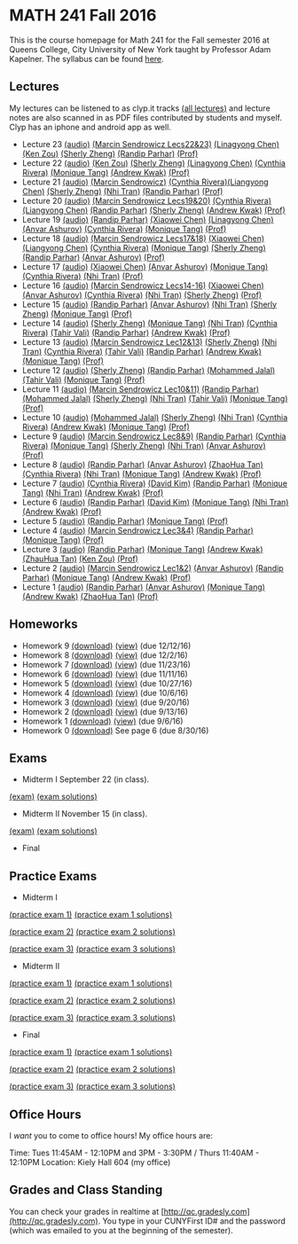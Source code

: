 # MATH 241 Fall 2016

This is the course homepage for Math 241 for the Fall semester 2016 at Queens College, City University of New York taught by Professor Adam Kapelner. The syllabus can be found [here](https://raw.githubusercontent.com/kapelner/QC_Math_241_Fall_2016/master/syllabus/syllabus.pdf).

## Lectures

My lectures can be listened to as clyp.it tracks [(all lectures)](https://clyp.it/search?type=hashtag&query=kapelner) and lecture notes are also scanned in as PDF files contributed by students and myself. Clyp has an iphone and android app as well.


* Lecture 23 [(audio)](https://clyp.it/3ootpia0) [(Marcin Sendrowicz Lecs22&23)](https://github.com/kapelner/QC_Math_241_Fall_2016/blob/master/lectures/lec23marcin.pdf) [(Linagyong Chen)](https://github.com/kapelner/QC_Math_241_Fall_2016/blob/master/lectures/lec23chenl.pdf) [(Ken Zou)](https://github.com/kapelner/QC_Math_241_Fall_2016/blob/master/lectures/lec23zou.pdf) [(Sherly Zheng)](https://github.com/kapelner/QC_Math_241_Fall_2016/blob/master/lectures/lec23zheng.pdf) [(Randip Parhar)](https://github.com/kapelner/QC_Math_241_Fall_2016/blob/master/lectures/lec23parhar.pdf) [(Prof)](https://github.com/kapelner/QC_Math_241_Fall_2016/blob/master/lectures/lec23kap.pdf)
* Lecture 22 [(audio)](https://clyp.it/h3jmpbvf) [(Ken Zou)](https://github.com/kapelner/QC_Math_241_Fall_2016/blob/master/lectures/lec22zou.pdf) [(Sherly Zheng)](https://github.com/kapelner/QC_Math_241_Fall_2016/blob/master/lectures/lec22zheng.pdf) [(Linagyong Chen)](https://github.com/kapelner/QC_Math_241_Fall_2016/blob/master/lectures/lec22chenl.pdf) [(Cynthia Rivera)](https://github.com/kapelner/QC_Math_241_Fall_2016/blob/master/lectures/lec22rivera.pdf) [(Monique Tang)](https://github.com/kapelner/QC_Math_241_Fall_2016/blob/master/lectures/lec22tang.pdf) [(Andrew Kwak)](https://github.com/kapelner/QC_Math_241_Fall_2016/blob/master/lectures/lec22kwak.pdf) [(Prof)](https://github.com/kapelner/QC_Math_241_Fall_2016/blob/master/lectures/lec22kap.pdf)
* Lecture 21 [(audio)](https://clyp.it/pmilrdvr) [(Marcin Sendrowicz)](https://github.com/kapelner/QC_Math_241_Fall_2016/blob/master/lectures/lec21marcin.pdf)  [(Cynthia Rivera)](https://github.com/kapelner/QC_Math_241_Fall_2016/blob/master/lectures/lec21rivera.pdf)[(Liangyong Chen)](https://github.com/kapelner/QC_Math_241_Fall_2016/blob/master/lectures/lec21chenl.pdf) [(Sherly Zheng)](https://github.com/kapelner/QC_Math_241_Fall_2016/blob/master/lectures/lec21zheng.pdf) [(Nhi Tran)](https://github.com/kapelner/QC_Math_241_Fall_2016/blob/master/lectures/lec21tran.pdf) [(Randip Parhar)](https://github.com/kapelner/QC_Math_241_Fall_2016/blob/master/lectures/lec21parhar.pdf) [(Prof)](https://github.com/kapelner/QC_Math_241_Fall_2016/blob/master/lectures/lec21kap.pdf)
* Lecture 20 [(audio)](https://clyp.it/hlw3yd1n) [(Marcin Sendrowicz Lecs19&20)](https://github.com/kapelner/QC_Math_241_Fall_2016/blob/master/lectures/lec20marcin.pdf) [(Cynthia Rivera)](https://github.com/kapelner/QC_Math_241_Fall_2016/blob/master/lectures/lec20rivera.pdf) [(Liangyong Chen)](https://github.com/kapelner/QC_Math_241_Fall_2016/blob/master/lectures/lec20chenl.pdf) [(Randip Parhar)](https://github.com/kapelner/QC_Math_241_Fall_2016/blob/master/lectures/lec20parhar.pdf) [(Sherly Zheng)](https://github.com/kapelner/QC_Math_241_Fall_2016/blob/master/lectures/lec20zheng.pdf) [(Andrew Kwak)](https://github.com/kapelner/QC_Math_241_Fall_2016/blob/master/lectures/lec20kwak.pdf) [(Prof)](https://github.com/kapelner/QC_Math_241_Fall_2016/blob/master/lectures/lec20kap.pdf)
* Lecture 19 [(audio)](https://clyp.it/2z2ankqe) [(Randip Parhar)](https://github.com/kapelner/QC_Math_241_Fall_2016/blob/master/lectures/lec19parhar.pdf) [(Xiaowei Chen)](https://github.com/kapelner/QC_Math_241_Fall_2016/blob/master/lectures/lec19xchen.pdf) [(Linagyong Chen)](https://github.com/kapelner/QC_Math_241_Fall_2016/blob/master/lectures/lec19chen.pdf) [(Anvar Ashurov)](https://github.com/kapelner/QC_Math_241_Fall_2016/blob/master/lectures/lec19ash.pdf) [(Cynthia Rivera)](https://github.com/kapelner/QC_Math_241_Fall_2016/blob/master/lectures/lec19riv.pdf) [(Monique Tang)](https://github.com/kapelner/QC_Math_241_Fall_2016/blob/master/lectures/lec19tang.pdf) [(Prof)](https://github.com/kapelner/QC_Math_241_Fall_2016/blob/master/lectures/lec19kap.pdf)
* Lecture 18 [(audio)](https://clyp.it/p4ka2adx) [(Marcin Sendrowicz Lecs17&18)](https://github.com/kapelner/QC_Math_241_Fall_2016/blob/master/lectures/lec18marcin.pdf) [(Xiaowei Chen)](https://github.com/kapelner/QC_Math_241_Fall_2016/blob/master/lectures/lec18chenx.pdf) [(Liangyong Chen)](https://github.com/kapelner/QC_Math_241_Fall_2016/blob/master/lectures/lec18chen.pdf) [(Cynthia Rivera)](https://github.com/kapelner/QC_Math_241_Fall_2016/blob/master/lectures/lec18riv.pdf) [(Monique Tang)](https://github.com/kapelner/QC_Math_241_Fall_2016/blob/master/lectures/lec18tang.pdf) [(Sherly Zheng)](https://github.com/kapelner/QC_Math_241_Fall_2016/blob/master/lectures/lec18zheng.pdf) [(Randip Parhar)](https://github.com/kapelner/QC_Math_241_Fall_2016/blob/master/lectures/lec18parhar.pdf) [(Anvar Ashurov)](https://github.com/kapelner/QC_Math_241_Fall_2016/blob/master/lectures/lec18ash.pdf) [(Prof)](https://github.com/kapelner/QC_Math_241_Fall_2016/blob/master/lectures/lec18kap.pdf)
* Lecture 17 [(audio)](https://clyp.it/cpfktqg0) [(Xiaowei Chen)](https://github.com/kapelner/QC_Math_241_Fall_2016/blob/master/lectures/lec17chenx.pdf) [(Anvar Ashurov)](https://github.com/kapelner/QC_Math_241_Fall_2016/blob/master/lectures/lec17ash.pdf) [(Monique Tang)](https://github.com/kapelner/QC_Math_241_Fall_2016/blob/master/lectures/lec17tang.pdf) [(Cynthia Rivera)](https://github.com/kapelner/QC_Math_241_Fall_2016/blob/master/lectures/lec17rivera.pdf) [(Nhi Tran)](https://github.com/kapelner/QC_Math_241_Fall_2016/blob/master/lectures/lec17tran.pdf) [(Prof)](https://github.com/kapelner/QC_Math_241_Fall_2016/blob/master/lectures/lec17kap.pdf) 
* Lecture 16 [(audio)](https://clyp.it/dtq1weqe) [(Marcin Sendrowicz Lecs14-16)](https://github.com/kapelner/QC_Math_241_Fall_2016/blob/master/lectures/lec16marcin.pdf) [(Xiaowei Chen)](https://github.com/kapelner/QC_Math_241_Fall_2016/blob/master/lectures/lec16chenx.pdf) [(Anvar Ashurov)](https://github.com/kapelner/QC_Math_241_Fall_2016/blob/master/lectures/lec16ash.pdf) [(Cynthia Rivera)](https://github.com/kapelner/QC_Math_241_Fall_2016/blob/master/lectures/lec16rivera.pdf) [(Nhi Tran)](https://github.com/kapelner/QC_Math_241_Fall_2016/blob/master/lectures/lec16tran.pdf)  [(Sherly Zheng)](https://github.com/kapelner/QC_Math_241_Fall_2016/blob/master/lectures/lec16zheng.pdf) [(Prof)](https://github.com/kapelner/QC_Math_241_Fall_2016/blob/master/lectures/lec16kap.pdf)
* Lecture 15 [(audio)](https://clyp.it/lropjc22) [(Randip Parhar)](https://github.com/kapelner/QC_Math_241_Fall_2016/blob/master/lectures/lec15parhar.pdf) [(Anvar Ashurov)](https://github.com/kapelner/QC_Math_241_Fall_2016/blob/master/lectures/lec15ash.pdf) [(Nhi Tran)](https://github.com/kapelner/QC_Math_241_Fall_2016/blob/master/lectures/lec15tran.pdf) [(Sherly Zheng)](https://github.com/kapelner/QC_Math_241_Fall_2016/blob/master/lectures/lec15zheng.pdf) [(Monique Tang)](https://github.com/kapelner/QC_Math_241_Fall_2016/blob/master/lectures/lec15tang.pdf) [(Prof)](https://github.com/kapelner/QC_Math_241_Fall_2016/blob/master/lectures/lec15kap.pdf)
* Lecture 14 [(audio)](https://clyp.it/1hhre5sf) [(Sherly Zheng)](https://github.com/kapelner/QC_Math_241_Fall_2016/blob/master/lectures/lec14zheng.pdf) [(Monique Tang)](https://github.com/kapelner/QC_Math_241_Fall_2016/blob/master/lectures/lec14tang.pdf) [(Nhi Tran)](https://github.com/kapelner/QC_Math_241_Fall_2016/blob/master/lectures/lec14tran.pdf) [(Cynthia Rivera)](https://github.com/kapelner/QC_Math_241_Fall_2016/blob/master/lectures/lec14rivera.pdf) [(Tahir Vali)](https://github.com/kapelner/QC_Math_241_Fall_2016/blob/master/lectures/lec14tahir.pdf) [(Randip Parhar)](https://github.com/kapelner/QC_Math_241_Fall_2016/blob/master/lectures/lec14parhar.pdf) [(Andrew Kwak)](https://github.com/kapelner/QC_Math_241_Fall_2016/blob/master/lectures/lec14kwak.pdf) [(Prof)](https://github.com/kapelner/QC_Math_241_Fall_2016/blob/master/lectures/lec14kap.pdf)
* Lecture 13 [(audio)](https://clyp.it/sry3aigr) [(Marcin Sendrowicz Lec12&13)](https://github.com/kapelner/QC_Math_241_Fall_2016/blob/master/lectures/lec13marcin.pdf)  [(Sherly Zheng)](https://github.com/kapelner/QC_Math_241_Fall_2016/blob/master/lectures/lec13zheng.pdf) [(Nhi Tran)](https://github.com/kapelner/QC_Math_241_Fall_2016/blob/master/lectures/lec13tran.pdf) [(Cynthia Rivera)](https://github.com/kapelner/QC_Math_241_Fall_2016/blob/master/lectures/lec13rivera.pdf) [(Tahir Vali)](https://github.com/kapelner/QC_Math_241_Fall_2016/blob/master/lectures/lec13tahir.pdf) [(Randip Parhar)](https://github.com/kapelner/QC_Math_241_Fall_2016/blob/master/lectures/lec13parhar.pdf) [(Andrew Kwak)](https://github.com/kapelner/QC_Math_241_Fall_2016/blob/master/lectures/lec13kwak.pdf) [(Monique Tang)](https://github.com/kapelner/QC_Math_241_Fall_2016/blob/master/lectures/lec13tang.pdf) [(Prof)](https://github.com/kapelner/QC_Math_241_Fall_2016/blob/master/lectures/lec13kap.pdf)
* Lecture 12 [(audio)](https://clyp.it/jsdqidv5)  [(Sherly Zheng)](https://github.com/kapelner/QC_Math_241_Fall_2016/blob/master/lectures/lec12zheng.pdf) [(Randip Parhar)](https://github.com/kapelner/QC_Math_241_Fall_2016/blob/master/lectures/lec12parhar.pdf) [(Mohammed Jalal)](https://github.com/kapelner/QC_Math_241_Fall_2016/blob/master/lectures/lec12jalal.pdf) [(Tahir Vali)](https://github.com/kapelner/QC_Math_241_Fall_2016/blob/master/lectures/lec12vali.pdf) [(Monique Tang)](https://github.com/kapelner/QC_Math_241_Fall_2016/blob/master/lectures/lec12tang.pdf) [(Prof)](https://github.com/kapelner/QC_Math_241_Fall_2016/blob/master/lectures/lec12kap.pdf)
* Lecture 11 [(audio)](https://clyp.it/55tyrkpw) [(Marcin Sendrowicz Lec10&11)](https://github.com/kapelner/QC_Math_241_Fall_2016/blob/master/lectures/lec11marcin.pdf) [(Randip Parhar)](https://github.com/kapelner/QC_Math_241_Fall_2016/blob/master/lectures/lec11parhar.pdf) [(Mohammed Jalal)](https://github.com/kapelner/QC_Math_241_Fall_2016/blob/master/lectures/lec11jalal.pdf) [(Sherly Zheng)](https://github.com/kapelner/QC_Math_241_Fall_2016/blob/master/lectures/lec11zheng.pdf) [(Nhi Tran)](https://github.com/kapelner/QC_Math_241_Fall_2016/blob/master/lectures/lec11tran.pdf) [(Tahir Vali)](https://github.com/kapelner/QC_Math_241_Fall_2016/blob/master/lectures/lec11vali.pdf) [(Monique Tang)](https://github.com/kapelner/QC_Math_241_Fall_2016/blob/master/lectures/lec11tang.pdf) [(Prof)](https://github.com/kapelner/QC_Math_241_Fall_2016/blob/master/lectures/lec11kap.pdf) 
* Lecture 10 [(audio)](https://clyp.it/im3u2zln) [(Mohammed Jalal)](https://github.com/kapelner/QC_Math_241_Fall_2016/blob/master/lectures/lec10jalal.pdf) [(Sherly Zheng)](https://github.com/kapelner/QC_Math_241_Fall_2016/blob/master/lectures/lec10zheng.pdf) [(Nhi Tran)](https://github.com/kapelner/QC_Math_241_Fall_2016/blob/master/lectures/lec10tran.pdf) [(Cynthia Rivera)](https://github.com/kapelner/QC_Math_241_Fall_2016/blob/master/lectures/lec10riv.pdf) [(Andrew Kwak)](https://github.com/kapelner/QC_Math_241_Fall_2016/blob/master/lectures/lec10kwak.pdf) [(Monique Tang)](https://github.com/kapelner/QC_Math_241_Fall_2016/blob/master/lectures/lec10tang.pdf) [(Prof)](https://github.com/kapelner/QC_Math_241_Fall_2016/blob/master/lectures/lec10kap.pdf)
* Lecture 9 [(audio)](https://clyp.it/1dxdpulo) [(Marcin Sendrowicz Lec8&9)](https://github.com/kapelner/QC_Math_241_Fall_2016/blob/master/lectures/lec09marcin.pdf) [(Randip Parhar)](https://github.com/kapelner/QC_Math_241_Fall_2016/blob/master/lectures/lec09parhar.pdf) [(Cynthia Rivera)](https://github.com/kapelner/QC_Math_241_Fall_2016/blob/master/lectures/lec09riv.pdf) [(Monique Tang)](https://github.com/kapelner/QC_Math_241_Fall_2016/blob/master/lectures/lec09tang.pdf) [(Sherly Zheng)](https://github.com/kapelner/QC_Math_241_Fall_2016/blob/master/lectures/lec09zheng.pdf) [(Nhi Tran)](https://github.com/kapelner/QC_Math_241_Fall_2016/blob/master/lectures/lec09tran.pdf) [(Anvar Ashurov)](https://github.com/kapelner/QC_Math_241_Fall_2016/blob/master/lectures/lec09ash.pdf) [(Prof)](https://github.com/kapelner/QC_Math_241_Fall_2016/blob/master/lectures/lec09kap.pdf) 
* Lecture 8 [(audio)](https://clyp.it/swteioco) [(Randip Parhar)](https://github.com/kapelner/QC_Math_241_Fall_2016/blob/master/lectures/lec08parhar.pdf) [(Anvar Ashurov)](https://github.com/kapelner/QC_Math_241_Fall_2016/blob/master/lectures/lec08ash.pdf) [(ZhaoHua Tan)](https://github.com/kapelner/QC_Math_241_Fall_2016/blob/master/lectures/lec08tan.pdf) [(Cynthia Rivera)](https://github.com/kapelner/QC_Math_241_Fall_2016/blob/master/lectures/lec08riv.pdf)  [(Nhi Tran)](https://github.com/kapelner/QC_Math_241_Fall_2016/blob/master/lectures/lec08tran.pdf) [(Monique Tang)](https://github.com/kapelner/QC_Math_241_Fall_2016/blob/master/lectures/lec08tang.pdf) [(Andrew Kwak)](https://github.com/kapelner/QC_Math_241_Fall_2016/blob/master/lectures/lec08kwak.pdf) [(Prof)](https://github.com/kapelner/QC_Math_241_Fall_2016/blob/master/lectures/lec08kap.pdf)
* Lecture 7 [(audio)](https://clyp.it/z2vslqce) [(Cynthia Rivera)](https://github.com/kapelner/QC_Math_241_Fall_2016/blob/master/lectures/lec07riv.pdf) [(David Kim)](https://github.com/kapelner/QC_Math_241_Fall_2016/blob/master/lectures/lec07kim.pdf) [(Randip Parhar)](https://github.com/kapelner/QC_Math_241_Fall_2016/blob/master/lectures/lec07parhar.pdf) [(Monique Tang)](https://github.com/kapelner/QC_Math_241_Fall_2016/blob/master/lectures/lec07tang.pdf) [(Nhi Tran)](https://github.com/kapelner/QC_Math_241_Fall_2016/blob/master/lectures/lec07tran.pdf) [(Andrew Kwak)](https://github.com/kapelner/QC_Math_241_Fall_2016/blob/master/lectures/lec07kwak.pdf)  [(Prof)](https://github.com/kapelner/QC_Math_241_Fall_2016/blob/master/lectures/lec07kap.pdf)
* Lecture 6 [(audio)](https://clyp.it/u2wjhut1) [(Randip Parhar)](https://github.com/kapelner/QC_Math_241_Fall_2016/blob/master/lectures/lec06parhar.pdf) [(David Kim)](https://github.com/kapelner/QC_Math_241_Fall_2016/blob/master/lectures/lec06kim.pdf) [(Monique Tang)](https://github.com/kapelner/QC_Math_241_Fall_2016/blob/master/lectures/lec06tang.pdf) [(Nhi Tran)](https://github.com/kapelner/QC_Math_241_Fall_2016/blob/master/lectures/lec06tran.pdf) [(Andrew Kwak)](https://github.com/kapelner/QC_Math_241_Fall_2016/blob/master/lectures/lec06kwak.pdf) [(Prof)](https://github.com/kapelner/QC_Math_241_Fall_2016/blob/master/lectures/lec06kap.pdf)
* Lecture 5 [(audio)](https://clyp.it/whwedabc) [(Randip Parhar)](https://github.com/kapelner/QC_Math_241_Fall_2016/blob/master/lectures/lec05parhar.pdf) [(Monique Tang)](https://github.com/kapelner/QC_Math_241_Fall_2016/blob/master/lectures/lec05tang.pdf) [(Prof)](https://github.com/kapelner/QC_Math_241_Fall_2016/blob/master/lectures/lec05kap.pdf)
* Lecture 4 [(audio)](https://clyp.it/hplwtkqg) [(Marcin Sendrowicz Lec3&4)](https://github.com/kapelner/QC_Math_241_Fall_2016/blob/master/lectures/lec04marcin.pdf) [(Randip Parhar)](https://github.com/kapelner/QC_Math_241_Fall_2016/blob/master/lectures/lec04parhar.pdf) [(Monique Tang)](https://github.com/kapelner/QC_Math_241_Fall_2016/blob/master/lectures/lec04tang.pdf)  [(Prof)](https://github.com/kapelner/QC_Math_241_Fall_2016/blob/master/lectures/lec04kap.pdf)
* Lecture 3 [(audio)](https://clyp.it/cqxbt3ez) [(Randip Parhar)](https://github.com/kapelner/QC_Math_241_Fall_2016/blob/master/lectures/lec03parhar.pdf) [(Monique Tang)](https://github.com/kapelner/QC_Math_241_Fall_2016/blob/master/lectures/lec03tang.pdf) [(Andrew Kwak)](https://github.com/kapelner/QC_Math_241_Fall_2016/blob/master/lectures/lec03kwak.pdf) [(ZhauHua Tan)](https://github.com/kapelner/QC_Math_241_Fall_2016/blob/master/lectures/lec03tan.pdf)  [(Ken Zou)](https://github.com/kapelner/QC_Math_241_Fall_2016/blob/master/lectures/lec03zou.pdf) [(Prof)](https://github.com/kapelner/QC_Math_241_Fall_2016/blob/master/lectures/lec03kap.pdf)
* Lecture 2 [(audio)](https://clyp.it/gzusypnl) [(Marcin Sendrowicz Lec1&2)](https://github.com/kapelner/QC_Math_241_Fall_2016/blob/master/lectures/lec02marcin.pdf) [(Anvar Ashurov)](https://github.com/kapelner/QC_Math_241_Fall_2016/blob/master/lectures/lec02ash.pdf) [(Randip Parhar)](https://github.com/kapelner/QC_Math_241_Fall_2016/blob/master/lectures/lec02parhar.pdf) [(Monique Tang)](https://github.com/kapelner/QC_Math_241_Fall_2016/blob/master/lectures/lec02tang.pdf) [(Andrew Kwak)](https://github.com/kapelner/QC_Math_241_Fall_2016/blob/master/lectures/lec02kwak.pdf) [(Prof)](https://github.com/kapelner/QC_Math_241_Fall_2016/blob/master/lectures/lec02kap.pdf)
* Lecture 1 [(audio)](https://clyp.it/kiswrrvq) [(Randip Parhar)](https://github.com/kapelner/QC_Math_241_Fall_2016/blob/master/lectures/lec01parhar.pdf) [(Anvar Ashurov)](https://github.com/kapelner/QC_Math_241_Fall_2016/blob/master/lectures/lec01ash.pdf) [(Monique Tang)](https://github.com/kapelner/QC_Math_241_Fall_2016/blob/master/lectures/lec01tang.pdf) [(Andrew Kwak)](https://github.com/kapelner/QC_Math_241_Fall_2016/blob/master/lectures/lec01kwak.pdf) [(ZhaoHua Tan)](https://github.com/kapelner/QC_Math_241_Fall_2016/blob/master/lectures/lec01tan.pdf) [(Prof)](https://github.com/kapelner/QC_Math_241_Fall_2016/blob/master/lectures/lec01kap.pdf)


## Homeworks

* Homework 9 [(download)](https://github.com/kapelner/QC_Math_241_Fall_2016/blob/master/homeworks/hw09/hw09.pdf?raw=true) [(view)](https://github.com/kapelner/QC_Math_241_Fall_2016/blob/master/homeworks/hw09/hw09.pdf) (due 12/12/16)
* Homework 8 [(download)](https://github.com/kapelner/QC_Math_241_Fall_2016/blob/master/homeworks/hw08/hw08.pdf?raw=true) [(view)](https://github.com/kapelner/QC_Math_241_Fall_2016/blob/master/homeworks/hw08/hw08.pdf) (due 12/2/16)
* Homework 7 [(download)](https://github.com/kapelner/QC_Math_241_Fall_2016/blob/master/homeworks/hw07/hw07.pdf?raw=true) [(view)](https://github.com/kapelner/QC_Math_241_Fall_2016/blob/master/homeworks/hw07/hw07.pdf) (due 11/23/16)
* Homework 6 [(download)](https://github.com/kapelner/QC_Math_241_Fall_2016/blob/master/homeworks/hw06/hw06.pdf?raw=true) [(view)](https://github.com/kapelner/QC_Math_241_Fall_2016/blob/master/homeworks/hw06/hw06.pdf) (due 11/11/16)
* Homework 5 [(download)](https://github.com/kapelner/QC_Math_241_Fall_2016/blob/master/homeworks/hw05/hw05.pdf?raw=true) [(view)](https://github.com/kapelner/QC_Math_241_Fall_2016/blob/master/homeworks/hw05/hw05.pdf) (due 10/27/16)
* Homework 4 [(download)](https://github.com/kapelner/QC_Math_241_Fall_2016/blob/master/homeworks/hw04/hw04.pdf?raw=true) [(view)](https://github.com/kapelner/QC_Math_241_Fall_2016/blob/master/homeworks/hw04/hw04.pdf) (due 10/6/16)
* Homework 3 [(download)](https://github.com/kapelner/QC_Math_241_Fall_2016/blob/master/homeworks/hw03/hw03.pdf?raw=true) [(view)](https://github.com/kapelner/QC_Math_241_Fall_2016/blob/master/homeworks/hw03/hw03.pdf) (due 9/20/16)
* Homework 2 [(download)](https://github.com/kapelner/QC_Math_241_Fall_2016/blob/master/homeworks/hw02/hw02.pdf?raw=true) [(view)](https://github.com/kapelner/QC_Math_241_Fall_2016/blob/master/homeworks/hw02/hw02.pdf) (due 9/13/16)
* Homework 1 [(download)](https://github.com/kapelner/QC_Math_241_Fall_2016/blob/master/homeworks/hw01/hw01.pdf?raw=true) [(view)](https://github.com/kapelner/QC_Math_241_Fall_2016/blob/master/homeworks/hw01/hw01.pdf) (due 9/6/16)
* Homework 0 [(download)](https://github.com/kapelner/QC_Math_241_Fall_2016/blob/master/syllabus/syllabus.pdf?raw=true) See page 6 (due 8/30/16)

## Exams


* Midterm I September 22 (in class). 

[(exam)](https://github.com/kapelner/QC_Math_241_Fall_2016/blob/master/exams/midterm1/midterm1.pdf) [(exam solutions)](https://github.com/kapelner/QC_Math_241_Fall_2016/blob/master/exams/midterm1/midterm1_solutions.pdf)

* Midterm II November 15 (in class). 

[(exam)](https://github.com/kapelner/QC_Math_241_Fall_2016/blob/master/exams/midterm2/midterm2.pdf) [(exam solutions)](https://github.com/kapelner/QC_Math_241_Fall_2016/blob/master/exams/midterm2/midterm2_solutions.pdf)

* Final

## Practice Exams

* Midterm I

[(practice exam 1)](https://github.com/kapelner/QC_Math_241_Fall_2015/blob/master/exams/midterm1/midterm1.pdf) [(practice exam 1 solutions)](https://github.com/kapelner/QC_Math_241_Fall_2015/blob/master/exams/midterm1/midterm1_solutions.pdf) 

[(practice exam 2)](https://github.com/kapelner/QC_Math_241_Spring_2015/blob/master/exams/midterm1/midterm1.pdf?raw=true) [(practice exam 2 solutions)](https://github.com/kapelner/QC_Math_241_Spring_2015/blob/master/exams/midterm1/midterm1_solutions.pdf?raw=true) 

[(practice exam 3)](https://github.com/kapelner/QC_Math_241_Fall_2014_15/blob/master/exams/midterm1/midterm1.pdf?raw=true) [(practice exam 3 solutions)](https://github.com/kapelner/QC_Math_241_Fall_2014_15/blob/master/exams/midterm1/midterm1_solutions.pdf?raw=true)

* Midterm II

[(practice exam 1)](https://github.com/kapelner/QC_Math_241_Fall_2015/blob/master/exams/midterm2/midterm2.pdf) [(practice exam 1 solutions)](https://github.com/kapelner/QC_Math_241_Fall_2015/blob/master/exams/midterm2/midterm2_solutions.pdf) 

[(practice exam 2)](https://github.com/kapelner/QC_Math_241_Spring_2015/blob/master/exams/midterm2/midterm2.pdf?raw=true) [(practice exam 2 solutions)](https://github.com/kapelner/QC_Math_241_Spring_2015/blob/master/exams/midterm2/midterm2_solutions.pdf?raw=true) 

[(practice exam 3)](https://github.com/kapelner/QC_Math_241_Fall_2014_15/blob/master/exams/midterm2/midterm2.pdf?raw=true) [(practice exam 3 solutions)](https://github.com/kapelner/QC_Math_241_Fall_2014_15/blob/master/exams/midterm2/midterm2_solutions.pdf?raw=true)

* Final

[(practice exam 1)](https://github.com/kapelner/QC_Math_241_Fall_2015/blob/master/exams/final/final.pdf) [(practice exam 1 solutions)](https://github.com/kapelner/QC_Math_241_Fall_2015/blob/master/exams/final/final_solutions.pdf)  

[(practice exam 2)](https://github.com/kapelner/QC_Math_241_Spring_2015/blob/master/exams/final/final.pdf?raw=true) [(practice exam 2 solutions)](https://github.com/kapelner/QC_Math_241_Spring_2015/blob/master/exams/final/final_solutions.pdf?raw=true) 

[(practice exam 3)](https://github.com/kapelner/QC_Math_241_Fall_2014_15/blob/master/exams/final/final.pdf?raw=true) [(practice exam 3 solutions)](https://github.com/kapelner/QC_Math_241_Fall_2014_15/blob/master/exams/final/final_solutions.pdf?raw=true)

## Office Hours

I *want* you to come to office hours! My office hours are:

Time: Tues 11:45AM - 12:10PM and 3PM - 3:30PM / Thurs 11:40AM - 12:10PM
Location: Kiely Hall 604 (my office)

## Grades and Class Standing

You can check your grades in realtime at [http://qc.gradesly.com](http://qc.gradesly.com). You type in your CUNYFirst ID# and the password (which was emailed to you at the beginning of the semester).
